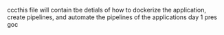 cccthis file will contain tbe detials of how to
dockerize the application, create pipelines, and automate the pipelines of the applications 
day 1
pres
goc
